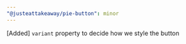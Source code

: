 ```yaml
---
"@justeattakeaway/pie-button": minor
---
```


[Added] `variant` property to decide how we style the button
